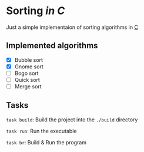 # Sorting _in C_

Just a simple implementaion of sorting algorithms in [C](<https://en.wikipedia.org/wiki/C_(programming_language)>)

## Implemented algorithms

- [x] Bubble sort
- [x] Gnome sort
- [ ] Bogo sort
- [ ] Quick sort
- [ ] Merge sort

## Tasks

`task build`:
Build the project into the `./build` directory

`task run`:
Run the executable

`task br`:
Build & Run the program
